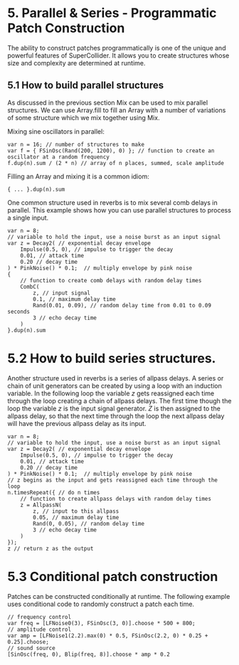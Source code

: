 # 5. Parallel & Series - Programmatic Patch Construction

The ability to construct patches programmatically is one of the unique and powerful features of SuperCollider. It allows you to create structures whose size and complexity are determined at runtime.

## 5.1 How to build parallel structures

As discussed in the previous section Mix can be used to mix parallel structures.  We can use Array.fill to fill an Array with a number of variations of some structure which we mix together using Mix.

Mixing sine oscillators in parallel:

    var n = 16; // number of structures to make
    var f = { FSinOsc(Rand(200, 1200), 0) }; // function to create an oscillator at a random frequency
    f.dup(n).sum / (2 * n) // array of n places, summed, scale amplitude

Filling an Array and mixing it is a common idiom:

    { ... }.dup(n).sum

One common structure used in reverbs is to mix several comb delays in parallel.  This example shows how you can use parallel structures to process a single input.

    var n = 8;
    // variable to hold the input, use a noise burst as an input signal
    var z = Decay2( // exponential decay envelope
        Impulse(0.5, 0), // impulse to trigger the decay
        0.01, // attack time
        0.20 // decay time
    ) * PinkNoise() * 0.1;	// multiply envelope by pink noise
    {
        // function to create comb delays with random delay times
        CombC(
            z, // input signal
            0.1, // maximum delay time
            Rand(0.01, 0.09), // random delay time from 0.01 to 0.09 seconds
            3 // echo decay time
        )
    }.dup(n).sum

# 5.2 How to build series structures.

Another structure used in reverbs is a series of allpass delays.  A series or chain of unit generators can be created by using a loop with an induction variable.  In the following loop the variable _z_ gets reassigned each time through the loop creating a chain of allpass delays. The first time though the loop the variable _z_ is the input signal generator.  _Z_ is then assigned to the allpass delay, so that the next time through the loop the next allpass delay will have the previous allpass delay as its input.

    var n = 8;
    // variable to hold the input, use a noise burst as an input signal
    var z = Decay2( // exponential decay envelope
        Impulse(0.5, 0), // impulse to trigger the decay
        0.01, // attack time
        0.20 // decay time
    ) * PinkNoise() * 0.1;	// multiply envelope by pink noise
    // z begins as the input and gets reassigned each time through the loop
    n.timesRepeat({ // do n times
        // function to create allpass delays with random delay times
        z = AllpassN(
            z, // input to this allpass
            0.05, // maximum delay time
            Rand(0, 0.05), // random delay time
            3 // echo decay time
        )
    });
    z // return z as the output

# 5.3 Conditional patch construction

Patches can be constructed conditionally at runtime.  The following example uses conditional code to randomly construct a patch each time.

    // frequency control
    var freq = [LFNoise0(3), FSinOsc(3, 0)].choose * 500 + 800;
    // amplitude control
    var amp = [LFNoise1(2.2).max(0) * 0.5, FSinOsc(2.2, 0) * 0.25 + 0.25].choose;
    // sound source
    [SinOsc(freq, 0), Blip(freq, 8)].choose * amp * 0.2
